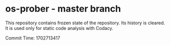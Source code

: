 # os-prober - master branch

This repository contains frozen state of the repository.
Its history is cleared. It is used only for static code
analysis with Codacy.

Commit Time: 1702713417